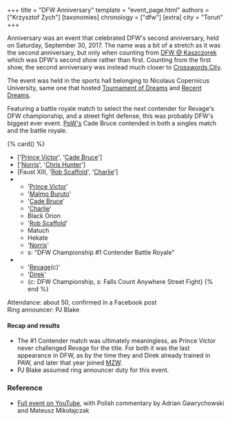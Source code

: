 +++
title = "DFW Anniversary"
template = "event_page.html"
authors = ["Krzysztof Zych"]
[taxonomies]
chronology = ["dfw"]
[extra]
city = "Toruń"
+++

Anniversary was an event that celebrated DFW's second anniversary, held on Saturday, September 30, 2017. The name was a bit of a stretch as it was the second anniversary, but only when counting from [DFW @ Kaszczorek](@/e/dfw/2015-09-20-dfw-showcase.md) which was DFW's second show rather than first. Counting from the first show, the second anniversary was instead much closer to [Crosswords City](@/e/dfw/2017-06-17-dfw-crosswords-city.md).

The event was held in the sports hall belonging to Nicolaus Copernicus University, same one that hosted [Tournament of Dreams](@/e/dfw/2016-08-20-dfw-tournament-of-dreams-2.md) and [Recent Dreams](@/e/dfw/2017-04-23-dfw-recent-dreams.md).

Featuring a battle royale match to select the next contender for Revage's DFW championship, and a street fight defense, this was probably DFW's biggest ever event. [PpW's](@/o/ppw.md) Cade Bruce contended in both a singles match and the battle royale.

{% card() %}
- ['[Prince Victor](@/w/vic-golden.md)', '[Cade Bruce](@/w/mister-z.md)']
- ['[Norris](@/w/isnorr.md)', '[Chris Hunter](@/w/chris-hunter.md)']
- [Faust XIII, '[Rob Scaffold](@/w/rob-scaffold.md)', '[Charlie](@/w/madman-charlie.md)']
- - '[Prince Victor](@/w/vic-golden.md)'
  - '[Malmo Buruto](@/w/malmo-buruto.md)'
  - '[Cade Bruce](@/w/mister-z.md)'
  - '[Charlie](@/w/madman-charlie.md)'
  - Black Orion
  - '[Rob Scaffold](@/w/rob-scaffold.md)'
  - Matuch
  - Hekate
  - '[Norris](@/w/isnorr.md)'
  - s: "DFW Championship #1 Contender Battle Royale"
- - '[Revage](@/w/rafael-kid.md)(c)'
  - '[Direk](@/w/direk.md)'
  - {c: DFW Championship, s: Falls Count Anywhere Street Fight}
{% end %}

Attendance: about 50, confirmed in a Facebook post \
Ring announcer: PJ Blake

#### Recap and results

* The #1 Contender match was ultimately meaningless, as Prince Victor never challenged Revage for the title. For both it was the last appearance in DFW, as by the time they and Direk already trained in PAW, and later that year joined [MZW](@/o/mzw.md).
* PJ Blake assumed ring announcer duty for this event.

### Reference

* [Full event on YouTube](https://www.youtube.com/watch?v=L_RpLlqJchY), with Polish commentary by Adrian Gawrychowski and Mateusz Mikołajczak
